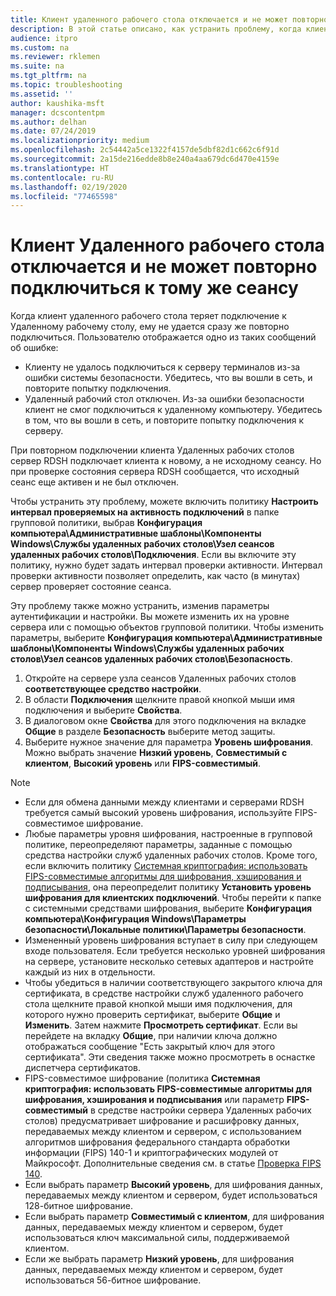 ```yaml
---
title: Клиент удаленного рабочего стола отключается и не может повторно подключиться к тому же сеансу
description: В этой статье описано, как устранить проблему, когда клиент удаленного рабочего стола отключается и не может повторно подключиться к тому же сеансу.
audience: itpro
ms.custom: na
ms.reviewer: rklemen
ms.suite: na
ms.tgt_pltfrm: na
ms.topic: troubleshooting
ms.assetid: ''
author: kaushika-msft
manager: dcscontentpm
ms.author: delhan
ms.date: 07/24/2019
ms.localizationpriority: medium
ms.openlocfilehash: 2c54442a5ce1322f4157de5dbf82d1c662c6f91d
ms.sourcegitcommit: 2a15de216edde8b8e240a4aa679dc6d470e4159e
ms.translationtype: HT
ms.contentlocale: ru-RU
ms.lasthandoff: 02/19/2020
ms.locfileid: "77465598"
---
```

# <a name="remote-desktop-client-disconnects-and-cant-reconnect-to-the-same-session"></a>Клиент Удаленного рабочего стола отключается и не может повторно подключиться к тому же сеансу

Когда клиент удаленного рабочего стола теряет подключение к Удаленному рабочему столу, ему не удается сразу же повторно подключиться. Пользователю отображается одно из таких сообщений об ошибке:

  - Клиенту не удалось подключиться к серверу терминалов из-за ошибки системы безопасности. Убедитесь, что вы вошли в сеть, и повторите попытку подключения.
  - Удаленный рабочий стол отключен. Из-за ошибки безопасности клиент не смог подключиться к удаленному компьютеру. Убедитесь в том, что вы вошли в сеть, и повторите попытку подключения к серверу.

При повторном подключении клиента Удаленных рабочих столов сервер RDSH подключает клиента к новому, а не исходному сеансу. Но при проверке состояния сервера RDSH сообщается, что исходный сеанс еще активен и не был отключен.

Чтобы устранить эту проблему, можете включить политику **Настроить интервал проверяемых на активность подключений** в папке групповой политики, выбрав **Конфигурация компьютера\\Административные шаблоны\\Компоненты Windows\\Службы удаленных рабочих столов\\Узел сеансов удаленных рабочих столов\\Подключения**. Если вы включите эту политику, нужно будет задать интервал проверки активности. Интервал проверки активности позволяет определить, как часто (в минутах) сервер проверяет состояние сеанса.

Эту проблему также можно устранить, изменив параметры аутентификации и настройки. Вы можете изменить их на уровне сервера или с помощью объектов групповой политики. Чтобы изменить параметры, выберите **Конфигурация компьютера\\Административные шаблоны\\Компоненты Windows\\Службы удаленных рабочих столов\\Узел сеансов удаленных рабочих столов\\Безопасность**.

1. Откройте на сервере узла сеансов Удаленных рабочих столов **соответствующее средство настройки**.
2. В области **Подключения** щелкните правой кнопкой мыши имя подключения и выберите **Свойства**.
3. В диалоговом окне **Свойства** для этого подключения на вкладке **Общие** в разделе **Безопасность** выберите метод защиты.
4. Выберите нужное значение для параметра **Уровень шифрования**. Можно выбрать значение **Низкий уровень**, **Совместимый с клиентом**, **Высокий уровень** или **FIPS-совместимый**.

> [!NOTE]  
>  - Если для обмена данными между клиентами и серверами RDSH требуется самый высокий уровень шифрования, используйте FIPS-совместимое шифрование.
>  - Любые параметры уровня шифрования, настроенные в групповой политике, переопределяют параметры, заданные с помощью средства настройки служб удаленных рабочих столов. Кроме того, если включить политику [Системная криптография: использовать FIPS-совместимые алгоритмы для шифрования, хэширования и подписывания](https://docs.microsoft.com/windows/security/threat-protection/security-policy-settings/system-cryptography-use-fips-compliant-algorithms-for-encryption-hashing-and-signing), она переопределит политику **Установить уровень шифрования для клиентских подключений**. Чтобы перейти к папке с системными средствами шифрования, выберите **Конфигурация компьютера\\Конфигурация Windows\\Параметры безопасности\\Локальные политики\\Параметры безопасности**.
>  - Измененный уровень шифрования вступает в силу при следующем входе пользователя. Если требуется несколько уровней шифрования на сервере, установите несколько сетевых адаптеров и настройте каждый из них в отдельности.
>  - Чтобы убедиться в наличии соответствующего закрытого ключа для сертификата, в средстве настройки служб удаленного рабочего стола щелкните правой кнопкой мыши имя подключения, для которого нужно проверить сертификат, выберите **Общие** и **Изменить**. Затем нажмите **Просмотреть сертификат**. Если вы перейдете на вкладку **Общие**, при наличии ключа должно отображаться сообщение "Есть закрытый ключ для этого сертификата". Эти сведения также можно просмотреть в оснастке диспетчера сертификатов.
>  - FIPS-совместимое шифрование (политика **Системная криптография: использовать FIPS-совместимые алгоритмы для шифрования, хэширования и подписывания** или параметр **FIPS-совместимый** в средстве настройки сервера Удаленных рабочих столов) предусматривает шифрование и расшифровку данных, передаваемых между клиентом и сервером, с использованием алгоритмов шифрования федерального стандарта обработки информации (FIPS) 140-1 и криптографических модулей от Майкрософт. Дополнительные сведения см. в статье [Проверка FIPS 140](https://docs.microsoft.com/windows/security/threat-protection/fips-140-validation).
>  - Если выбрать параметр **Высокий уровень**, для шифрования данных, передаваемых между клиентом и сервером, будет использоваться 128-битное шифрование.
>  - Если выбрать параметр **Совместимый с клиентом**, для шифрования данных, передаваемых между клиентом и сервером, будет использоваться ключ максимальной силы, поддерживаемой клиентом.
>  - Если же выбрать параметр **Низкий уровень**, для шифрования данных, передаваемых между клиентом и сервером, будет использоваться 56-битное шифрование.
